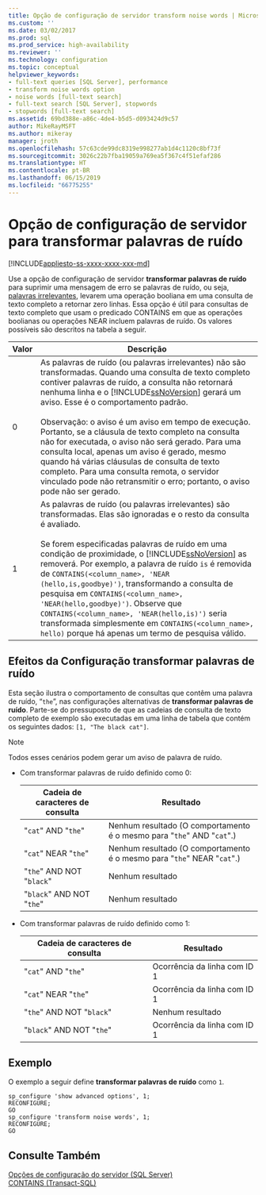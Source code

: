 ```yaml
---
title: Opção de configuração de servidor transform noise words | Microsoft Docs
ms.custom: ''
ms.date: 03/02/2017
ms.prod: sql
ms.prod_service: high-availability
ms.reviewer: ''
ms.technology: configuration
ms.topic: conceptual
helpviewer_keywords:
- full-text queries [SQL Server], performance
- transform noise words option
- noise words [full-text search]
- full-text search [SQL Server], stopwords
- stopwords [full-text search]
ms.assetid: 69bd388e-a86c-4de4-b5d5-d093424d9c57
author: MikeRayMSFT
ms.author: mikeray
manager: jroth
ms.openlocfilehash: 57c63cde99dc8319e998277ab1d4c1120c8bf73f
ms.sourcegitcommit: 3026c22b7fba19059a769ea5f367c4f51efaf286
ms.translationtype: HT
ms.contentlocale: pt-BR
ms.lasthandoff: 06/15/2019
ms.locfileid: "66775255"
---
```

# <a name="transform-noise-words-server-configuration-option"></a>Opção de configuração de servidor para transformar palavras de ruído
[!INCLUDE[appliesto-ss-xxxx-xxxx-xxx-md](../../includes/appliesto-ss-xxxx-xxxx-xxx-md.md)]

  Use a opção de configuração de servidor **transformar palavras de ruído** para suprimir uma mensagem de erro se palavras de ruído, ou seja, [palavras irrelevantes](../../relational-databases/search/configure-and-manage-stopwords-and-stoplists-for-full-text-search.md), levarem uma operação booliana em uma consulta de texto completo a retornar zero linhas. Essa opção é útil para consultas de texto completo que usam o predicado CONTAINS em que as operações boolianas ou operações NEAR incluem palavras de ruído. Os valores possíveis são descritos na tabela a seguir.  
  
|Valor|Descrição|  
|-----------|-----------------|  
|0|As palavras de ruído (ou palavras irrelevantes) não são transformadas. Quando uma consulta de texto completo contiver palavras de ruído, a consulta não retornará nenhuma linha e o [!INCLUDE[ssNoVersion](../../includes/ssnoversion-md.md)] gerará um aviso. Esse é o comportamento padrão.<br /><br /> Observação: o aviso é um aviso em tempo de execução. Portanto, se a cláusula de texto completo na consulta não for executada, o aviso não será gerado. Para uma consulta local, apenas um aviso é gerado, mesmo quando há várias cláusulas de consulta de texto completo. Para uma consulta remota, o servidor vinculado pode não retransmitir o erro; portanto, o aviso pode não ser gerado.|  
|1|As palavras de ruído (ou palavras irrelevantes) são transformadas. Elas são ignoradas e o resto da consulta é avaliado.<br /><br /> Se forem especificadas palavras de ruído em uma condição de proximidade, o [!INCLUDE[ssNoVersion](../../includes/ssnoversion-md.md)] as removerá. Por exemplo, a palavra de ruído `is` é removida de `CONTAINS(<column_name>, 'NEAR (hello,is,goodbye)')`, transformando a consulta de pesquisa em `CONTAINS(<column_name>, 'NEAR(hello,goodbye)')`. Observe que `CONTAINS(<column_name>, 'NEAR(hello,is)')` seria transformada simplesmente em `CONTAINS(<column_name>, hello)` porque há apenas um termo de pesquisa válido.|  
  
## <a name="effects-of-the-transform-noise-words-setting"></a>Efeitos da Configuração transformar palavras de ruído  
 Esta seção ilustra o comportamento de consultas que contêm uma palavra de ruído, “`the`”, nas configurações alternativas de **transformar palavras de ruído**.  Parte-se do pressuposto de que as cadeias de consulta de texto completo de exemplo são executadas em uma linha de tabela que contém os seguintes dados: `[1, "The black cat"]`.  
  
> [!NOTE]  
>  Todos esses cenários podem gerar um aviso de palavra de ruído.  
  
-   Com transformar palavras de ruído definido como 0:  
  
    |Cadeia de caracteres de consulta|Resultado|  
    |------------------|------------|  
    |"`cat`" AND "`the`"|Nenhum resultado (O comportamento é o mesmo para "`the`" AND "`cat`".)|  
    |"`cat`" NEAR "`the`"|Nenhum resultado (O comportamento é o mesmo para "`the`" NEAR "`cat`".)|  
    |"`the`" AND NOT "`black`"|Nenhum resultado|  
    |"`black`" AND NOT "`the`"|Nenhum resultado|  
  
-   Com transformar palavras de ruído definido como 1:  
  
    |Cadeia de caracteres de consulta|Resultado|  
    |------------------|------------|  
    |"`cat`" AND "`the`"|Ocorrência da linha com ID 1|  
    |"`cat`" NEAR "`the`"|Ocorrência da linha com ID 1|  
    |"`the`" AND NOT "`black`"|Nenhum resultado|  
    |"`black`" AND NOT "`the`"|Ocorrência da linha com ID 1|  
  
## <a name="example"></a>Exemplo  
 O exemplo a seguir define **transformar palavras de ruído** como `1`.  
  
```  
sp_configure 'show advanced options', 1;  
RECONFIGURE;  
GO  
sp_configure 'transform noise words', 1;  
RECONFIGURE;  
GO  
```  
  
## <a name="see-also"></a>Consulte Também  
 [Opções de configuração do servidor &#40;SQL Server&#41;](../../database-engine/configure-windows/server-configuration-options-sql-server.md)   
 [CONTAINS &#40;Transact-SQL&#41;](../../t-sql/queries/contains-transact-sql.md)  
  
  

